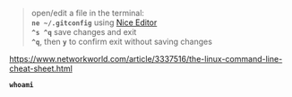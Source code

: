 > open/edit a file in the terminal:  
> **`ne ~/.gitconfig`** using [Nice Editor](/ide/ne.md)  
> **`^s ^q`** save changes and exit  
> **`^q`**, then **`y`** to confirm exit without saving changes  
  
https://www.networkworld.com/article/3337516/the-linux-command-line-cheat-sheet.html  
  
****`whoami`****